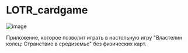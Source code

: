 # LOTR_cardgame
![image](https://github.com/Play0552/LOTR_cardgame/assets/73113945/e5fceeba-15e5-4d37-a6dd-7645097ccf09)

Приложение, которое позволит играть в настольную игру "Властелин колец: Странствие в средиземье" без физических карт.
